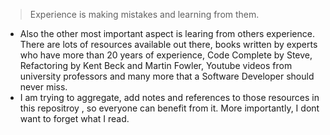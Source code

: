>Experience is making mistakes and learning from them.

- Also the other most important aspect is learing from others experience. There are lots of resources available out there, books written by experts who have more than 20 years of experience, Code Complete by Steve, Refactoring by Kent Beck and Martin Fowler, Youtube videos from university professors and many more that a Software Developer should never miss.
- I am trying to aggregate, add notes and references to those resources in this repositroy , so everyone can benefit from it. More importantly, I dont want to forget what I read.